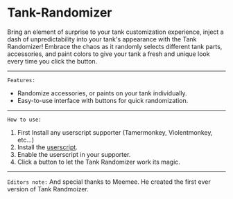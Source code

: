 # Tank-Randomizer
Bring an element of surprise to your tank customization experience, inject a dash of unpredictability into your tank's appearance with the Tank Randomizer! Embrace the chaos as it randomly selects different tank parts, accessories, and paint colors to give your tank a fresh and unique look every time you click the button.
****
`Features:`
- Randomize accessories, or paints on your tank individually.
- Easy-to-use interface with buttons for quick randomization.
****
`How to use:`
1. First Install any userscript supporter (Tamermonkey, Violentmonkey, etc...)
1. Install the [userscript](https://greasyfork.org/en/scripts/482239-tank-randomizer).
2. Enable the userscript in your supporter.
3. Click a button to let the Tank Randomizer work its magic.
****
`Editors note:`
And special thanks to Meemee. He created the first ever version of Tank Randmoizer.
